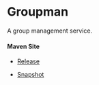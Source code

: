 # Groupman

A group management service.

#### Maven Site

- [Release](https://bremersee.github.io/groupman/index.html)

- [Snapshot](https://nexus.bremersee.org/repository/maven-sites/groupman/1.3.0-SNAPSHOT/index.html)
